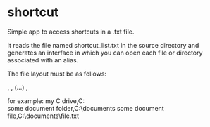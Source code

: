 # shortcut
Simple app to access shortcuts in a .txt file.

It reads the file named shortcut_list.txt in the source directory and generates an interface in which you can open each file or directory associated with an alias.

The file layout must be as follows:

<alias1>,<path1>
<alias2>,<path2>
(...)
<aliasN>,<pathN>

for example:
my C drive,C:\
some document folder,C:\documents
some document file,C:\documents\file.txt



